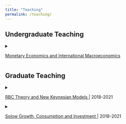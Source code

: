 ```yaml
---
title: "Teaching"
permalink: /teaching/
---
```


## Undergraduate Teaching
<details><summary> 

<a href="https://timohaber.github.io/assets/pdf/Part_IIA_Paper_2.pdf">Monetary Economics and International Macroeconomics</a>


</summary>
<ol>
<li> **Monetary economics:**  
Monetary theory, policy and financial system, including rational
expectations, policy ineffectiveness (New Classical economics), inflation bias, money
demand, money supply process and banking system, central bank and monetary operating
framework, bond market and term structure of interest rates, financial market efficiency,
monetary transmission, and financial crises </li>
<li> **International macroeconomics**  
Exchange rates and international macroeconomic policy,
including asset market approach, exchange rate overshooting, flexible-price monetary
model, Balassa-Samuelson effect, international macroeconomic interdependence, fixed
exchange rates and currency crises. </li>
</ol>
</details>

## Graduate Teaching

<details><summary> 

<a href="https://timohaber.github.io/assets/pdf/R200.pdf"> RBC Theory and New Keynesian Models </a> | 2018-2021 

</summary>
The course provides the foundations and core topics of advanced macroeconomic theory that is used for macroeconomic research. It includes techniques (e.g. definition of general equilibrium, elements of dynamic programming and optimal control theory, etc.) and two broad macroeconomic topics, economic growth and business cycle theory (in the context of DSGE modelling).
</details>


<details><summary> 

<a href="https://timohaber.github.io/assets/pdf/E200.pdf"> Solow Growth, Consumption and Investment </a> | 2018-2021 

</summary>
The purpose of this course is to introduce students to major questions and theories in neoclassical economics. The goal is to develop the “tools and tastes” necessary to understand the main models of economic growth and business cycle. First, it discusses the Solow-Swan model with exogenous technological progress and savings decision. We analyse the equilibrium of the model and the comparative dynamics around the steady state. Second, we study the microfoundation of consumption and then we study the business cycles phenomena and set up a simple model, which can generate some business cycle facts. Finally we look deeper into investment theory.
</details>


